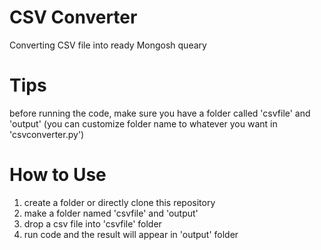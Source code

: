 # CSV Converter
Converting CSV file into ready Mongosh queary

# Tips
before running the code, make sure you have a folder called 'csvfile' and 'output' (you can customize folder name to whatever you want in 'csvconverter.py')

# How to Use
1. create a folder or directly clone this repository
2. make a folder named 'csvfile' and 'output'
3. drop a csv file into 'csvfile' folder
4. run code and the result will appear in 'output' folder

